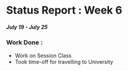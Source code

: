 # Status Report : Week 6
##### July 19 - July 25

### Work Done :
* Work on Session Class
* Took time-off for travelling to University